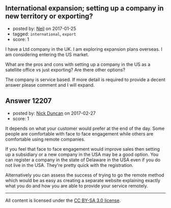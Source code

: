 ## International expansion; setting up a company in new territory or exporting?

- posted by: [Neil](https://stackexchange.com/users/2711480/neil) on 2017-01-25
- tagged: `international`, `export`
- score: 1

I have a Ltd company in the UK. I am exploring expansion plans overseas. I am considering entering the US market.

What are the pros and cons with setting up a company in the US as a satellite office vs just exporting? Are there other options?

The company is service based. If more detail is required to provide a decent answer please comment and I will expand.




## Answer 12207

- posted by: [Nick Duncan](https://stackexchange.com/users/5384292/nick-duncan) on 2017-02-27
- score: 1

It depends on what your customer would prefer at the end of the day. Some people are comfortable with face to face engagement while others are comfortable using remote companies.  

If you feel that face to face engagement would improve sales then setting up a subsidiary or a new company in the USA may be a good option. You can register a company in the state of Delaware in the USA even if you do not live in the USA. They're pretty quick with the registration. 

Alternatively you can assess the success of trying to go the remote method which would be as easy as creating a separate website explaining exactly what you do and how you are able to provide your service remotely.  



---

All content is licensed under the [CC BY-SA 3.0 license](https://creativecommons.org/licenses/by-sa/3.0/).

